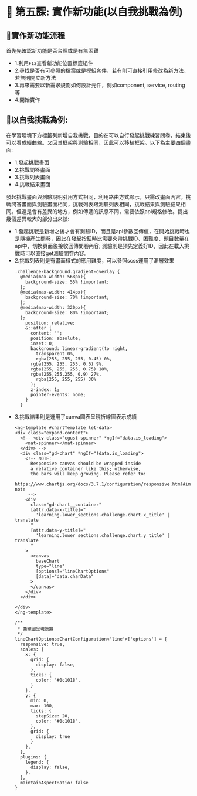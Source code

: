 
# 📌 第五課: 實作新功能(以自我挑戰為例)

## 📌**實作新功能流程**
首先先確認新功能是否合理或是有無困難
- 1.利用`F12`查看新功能位置標籤組件
- 2.尋找是否有可參照的檔案或是模組套件，若有則可直接引用修改為新方法，若無則開立新方法
- 3.再來需要以新需求規劃如何設計元件，例如component, service, routing 等
- 4.開始實作

## 📌**以自我挑戰為例:**
在學習環境下方標籤列新增自我挑戰，目的在可以自行發起挑戰練習問卷，結束後可以看成績曲線。又因其框架與測驗相同，因此可以移植框架。以下為主要四個畫面:
- 1.發起挑戰畫面
- 2.挑戰問答畫面
- 3.挑戰列表畫面
- 4.挑戰結果畫面

發起挑戰畫面與測驗說明引用方式相同，利用路由方式顯示，只需改畫面內容。挑戰問答畫面與測驗畫面相同，挑戰列表跟測驗列表相同，挑戰結果與測驗結果相同。但還是會有差異的地方，例如傳遞的訊息不同，需要依照api規格修改。提出幾個差異較大的部分出來談:
- 1.發起挑戰是新增之後才會有測驗ID，而且是api參數回傳值，在開始挑戰時也是隨機產生問卷，因此在發起按鈕時比需要夾帶挑戰ID、困難度、題目數量在api中，切換頁面後接收回傳問卷內容; 測驗則是預先定義好ID，因此在載入挑戰時可以直接get測驗問卷內容。
- 2.挑戰列表則是有畫面樣式的應用難度，可以參照scss運用了漸層效果
  ```
  .challenge-background.gradient-overlay {
    @media(max-width: 568px){
      background-size: 55% !important;
    };
    @media(max-width: 414px){
      background-size: 70% !important;
    };
    @media(max-width: 320px){
      background-size: 80% !important;
    };
      position: relative;
      &::after {
        content: '';
        position: absolute;
        inset: 0;
        background: linear-gradient(to right,
          transparent 0%,
          rgba(255, 255, 255, 0.45) 0%,
        rgba(255, 255, 255, 0.6) 9%,
        rgba(255, 255, 255, 0.75) 18%,
        rgba(255,255,255, 0.9) 27%,
          rgba(255, 255, 255) 36%
        );
        z-index: 1;
        pointer-events: none;
      }
    }
  ```
- 3.挑戰結果則是運用了canva圖表呈現折線圖表示成績
  ```
  <ng-template #chartTemplate let-data>
  <div class="expand-content">
    <!-- <div class="cgust-spinner" *ngIf="data.is_loading">
      <mat-spinner></mat-spinner>
    </div> -->
    <div class="gd-chart" *ngIf="!data.is_loading">
      <!-- NOTE:
        Responsive canvas should be wrapped inside
        a relative container like this; otherwise,
        the bars will keep growing. Please refer to:
        https://www.chartjs.org/docs/3.7.1/configuration/responsive.html#important-note
       -->
      <div
        class="gd-chart__container"
        [attr.data-x-title]="
          'learning.lower_sections.challenge.chart.x_title' | translate
        "
        [attr.data-y-title]="
          'learning.lower_sections.challenge.chart.y_title' | translate
        "
      >
        <canvas
          baseChart
          type="line"
          [options]="lineChartOptions"
          [data]="data.charData"
        >
        </canvas>
      </div>
    </div>

  </div>
  </ng-template>
  ```
  ```
  /**
   * 曲線圖呈現設置
   */
  lineChartOptions:ChartConfiguration<'line'>['options'] = {
    responsive: true,
    scales: {
      x: {
        grid: {
          display: false,
        },
        ticks: {
          color: '#0c1018',
        }
      },
      y: {
        min: 0,
        max: 100,
        ticks: {
          stepSize: 20,
          color: '#0c1018',
        },
        grid: {
          display: true
        }
      },
    },
    plugins: {
      legend: {
        display: false,
      },
    },
    maintainAspectRatio: false
  }
  ```
